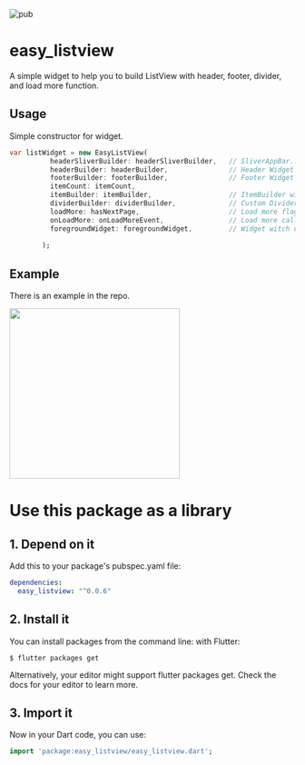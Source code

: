 ![pub](https://img.shields.io/pub/v/easy_listview.svg)

# easy_listview

A simple widget to help you to build ListView with header, footer, divider, and load more function.

## Usage

Simple constructor for widget.

```dart
var listWidget = new EasyListView(
          headerSliverBuilder: headerSliverBuilder,   // SliverAppBar...etc.
          headerBuilder: headerBuilder,               // Header Widget Builder
          footerBuilder: footerBuilder,               // Footer Widget Builder 
          itemCount: itemCount,
          itemBuilder: itemBuilder,                   // ItemBuilder with data index
          dividerBuilder: dividerBuilder,             // Custom Divider Builder
          loadMore: hasNextPage,                      // Load more flag
          onLoadMore: onLoadMoreEvent,                // Load more callback
          foregroundWidget: foregroundWidget,         // Widget witch overlap on ListView
          
        );
```

## Example

There is an example in the repo.

<img src="https://user-images.githubusercontent.com/780712/46780315-970aa300-cd4e-11e8-8dcf-4921821ca454.gif" width="300" />

# Use this package as a library
## 1. Depend on it
Add this to your package's pubspec.yaml file:


```yaml
dependencies:
  easy_listview: "^0.0.6"
```

## 2. Install it
You can install packages from the command line:
with Flutter:

```shell
$ flutter packages get
```
Alternatively, your editor might support flutter packages get. Check the docs for your editor to learn more.

## 3. Import it
Now in your Dart code, you can use:

```dart
import 'package:easy_listview/easy_listview.dart';
```
